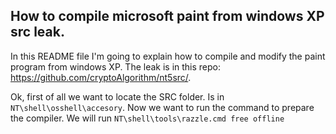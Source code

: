## How to compile microsoft paint from windows XP src leak.

In this README file I'm going to explain how to compile and modify the paint program from windows XP. The leak is in this repo:
https://github.com/cryptoAlgorithm/nt5src/. 

Ok, first of all we want to locate the SRC folder. Is in ```NT\shell\osshell\accesory```.
Now we want to run the command to prepare the compiler. We will run ```NT\shell\tools\razzle.cmd free offline```
